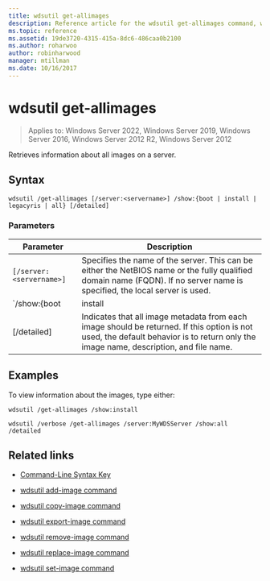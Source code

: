 ```yaml
---
title: wdsutil get-allimages
description: Reference article for the wdsutil get-allimages command, which retrieves information about all images on a server.
ms.topic: reference
ms.assetid: 19de3720-4315-415a-8dc6-486caa0b2100
ms.author: roharwoo
author: robinharwood
manager: mtillman
ms.date: 10/16/2017
---
```


# wdsutil get-allimages

>Applies to: Windows Server 2022, Windows Server 2019, Windows Server 2016, Windows Server 2012 R2, Windows Server 2012

Retrieves information about all images on a server.

## Syntax

```
wdsutil /get-allimages [/server:<servername>] /show:{boot | install | legacyris | all} [/detailed]
```

### Parameters

| Parameter | Description |
|--|--|
| `[/server:<servername>]` | Specifies the name of the server. This can be either the NetBIOS name or the fully qualified domain name (FQDN). If no server name is specified, the local server is used. |
| `/show:{boot | install | legacyris | all}` | Where **boot** returns only boot images, **install** returns install images as well as information about the image groups that contain them, **LegacyRis** returns only remote Installation Services (RIS) images, and **All** returns boot image information, install image information (including information about the image groups), and RIS image information. |
| [/detailed] | Indicates that all image metadata from each image should be returned. If this option is not used, the default behavior is to return only the image name, description, and file name. |

## Examples

To view information about the images, type either:

```
wdsutil /get-allimages /show:install
```

```
wdsutil /verbose /get-allimages /server:MyWDSServer /show:all /detailed
```

## Related links

- [Command-Line Syntax Key](command-line-syntax-key.md)

- [wdsutil add-image command](wdsutil-add-image.md)

- [wdsutil copy-image command](wdsutil-copy-image.md)

- [wdsutil export-image command](wdsutil-export-image.md)

- [wdsutil remove-image command](wdsutil-remove-image.md)

- [wdsutil replace-image command](wdsutil-replace-image.md)

- [wdsutil set-image command](wdsutil-set-image.md)
